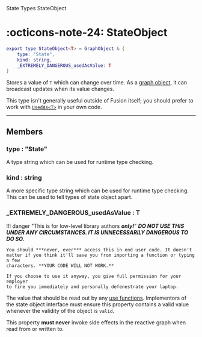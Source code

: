 <nav class="fusiondoc-api-breadcrumbs">
	<span>State</span>
	<span>Types</span>
	<span>StateObject</span>
</nav>

<h1 class="fusiondoc-api-header" markdown>
	<span class="fusiondoc-api-icon" markdown>:octicons-note-24:</span>
	<span class="fusiondoc-api-name">StateObject</span>
</h1>

```Lua
export type StateObject<T> = GraphObject & {
	type: "State",
	kind: string,
	_EXTREMELY_DANGEROUS_usedAsValue: T
}
```

Stores a value of `T` which can change over time. As a 
[graph object](../../graph/types/graphobject), it can broadcast updates when its value changes.

This type isn't generally useful outside of Fusion itself; you should prefer to
work with [`UsedAs<T>`](../usedas) in your own code.

-----

## Members

<h3 markdown>
	type
	<span class="fusiondoc-api-type">
		: "State"
	</span>
</h3>

A type string which can be used for runtime type checking.

<h3 markdown>
	kind
	<span class="fusiondoc-api-type">
		: string
	</span>
</h3>

A more specific type string which can be used for runtime type checking. This
can be used to tell types of state object apart.

<h3 markdown>
	_EXTREMELY_DANGEROUS_usedAsValue
	<span class="fusiondoc-api-type">
		: T
	</span>
</h3>

!!! danger "This is for low-level library authors ***only!***"
	***DO NOT USE THIS UNDER ANY CIRCUMSTANCES. IT IS UNNECESSARILY DANGEROUS TO
	DO SO.***

	You should ***never, ever*** access this in end user code. It doesn't
	matter if you think it'll save you from importing a function or typing a few
	characters. **YOUR CODE WILL NOT WORK.**
	
	If you choose to use it anyway, you give full permission for your employer
	to fire you immediately and personally defenestrate your laptop.

The value that should be read out by any [use functions](../use). Implementors
of the state object interface must ensure this property contains a valid value
whenever the validity of the object is `valid`.

This property **must never** invoke side effects in the reactive graph when
read from or written to.